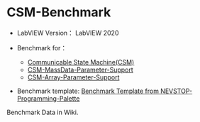 # CSM-Benchmark

 - LabVIEW Version： LabVIEW 2020
 - Benchmark for：
   - [Communicable State Machine(CSM)](https://github.com/NEVSTOP-LAB/Communicable-State-Machine) 
   - [CSM-MassData-Parameter-Support](https://github.com/NEVSTOP-LAB/CSM-MassData-Parameter-Support)
   - [CSM-Array-Parameter-Support](https://github.com/NEVSTOP-LAB/CSM-Array-Parameter-Support) 

 - Benchmark template: [Benchmark Template from NEVSTOP-Programming-Palette](https://github.com/NEVSTOP-LAB/NEVSTOP-Programming-Palette/blob/main/src/user.lib/NEVSTOP-Programming-Palette/Structure/_placeContent/Code%20Benchmark%20Template.vi)

Benchmark Data in Wiki.
